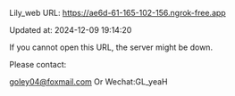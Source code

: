 Lily_web URL: https://ae6d-61-165-102-156.ngrok-free.app

Updated at: 2024-12-09 19:14:20

If you cannot open this URL, the server might be down.

Please contact: 

goley04@foxmail.com Or Wechat:GL_yeaH